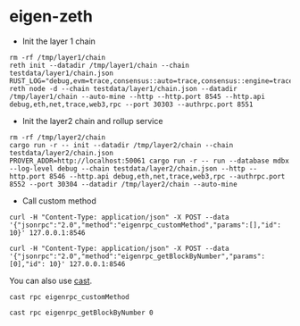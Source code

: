 # eigen-zeth

* Init the layer 1 chain

```shell
rm -rf /tmp/layer1/chain
reth init --datadir /tmp/layer1/chain --chain testdata/layer1/chain.json
RUST_LOG="debug,evm=trace,consensus::auto=trace,consensus::engine=trace,rpc::eth=trace" reth node -d --chain testdata/layer1/chain.json --datadir /tmp/layer1/chain --auto-mine --http --http.port 8545 --http.api debug,eth,net,trace,web3,rpc --port 30303 --authrpc.port 8551
```

* Init the layer2 chain and rollup service

```
rm -rf /tmp/layer2/chain
cargo run -r -- init --datadir /tmp/layer2/chain --chain testdata/layer2/chain.json
PROVER_ADDR=http://localhost:50061 cargo run -r -- run --database mdbx --log-level debug --chain testdata/layer2/chain.json --http --http.port 8546 --http.api debug,eth,net,trace,web3,rpc --authrpc.port 8552 --port 30304 --datadir /tmp/layer2/chain --auto-mine
```


* Call custom method
```
curl -H "Content-Type: application/json" -X POST --data '{"jsonrpc":"2.0","method":"eigenrpc_customMethod","params":[],"id": 10}' 127.0.0.1:8546

curl -H "Content-Type: application/json" -X POST --data '{"jsonrpc":"2.0","method":"eigenrpc_getBlockByNumber","params":[0],"id": 10}' 127.0.0.1:8546
```

You can also use [cast](https://github.com/foundry-rs/foundry/releases).

```
cast rpc eigenrpc_customMethod

cast rpc eigenrpc_getBlockByNumber 0
```
